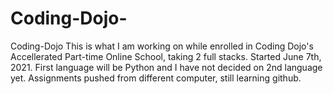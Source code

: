 # Coding-Dojo-

Coding-Dojo
This is what I am working on while enrolled in Coding Dojo's Accellerated Part-time Online School, taking 2 full stacks. Started June 7th, 2021. First language will be Python and I have not decided on 2nd language yet.
Assignments pushed from different computer, still learning github.

